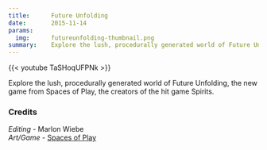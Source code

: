 ```yaml
---
title:      Future Unfolding
date:       2015-11-14
params:
  img:      futureunfolding-thumbnail.png
summary:    Explore the lush, procedurally generated world of Future Unfolding, the new game from Spaces of Play, the creators of the hit game Spirits.
---
```


{{< youtube TaSHoqUFPNk >}}

Explore the lush, procedurally generated world of Future Unfolding, the new game from Spaces of Play, the creators of the hit game Spirits.

### Credits
_Editing_ - Marlon Wiebe  
_Art/Game_ - [Spaces of Play][d0d53083]

  [d0d53083]: http://www.spacesofplay.com/ "Spaces of Play Website"
